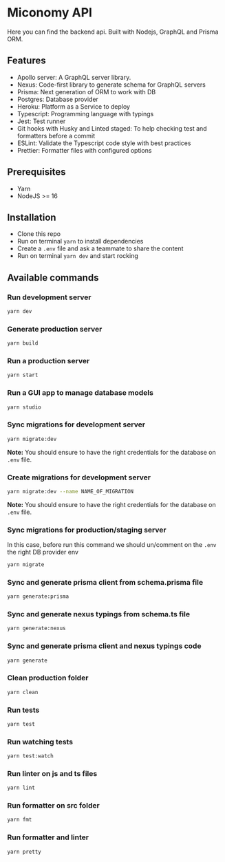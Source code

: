 # Miconomy API

Here you can find the backend api. Built with Nodejs, GraphQL and Prisma ORM.

## Features

- Apollo server: A GraphQL server library.
- Nexus: Code-first library to generate schema for GraphQL servers
- Prisma: Next generation of ORM to work with DB
- Postgres: Database provider
- Heroku: Platform as a Service to deploy
- Typescript: Programming language with typings
- Jest: Test runner
- Git hooks with Husky and Linted staged: To help checking test and formatters before a commit
- ESLint: Validate the Typescript code style with best practices
- Prettier: Formatter files with configured options

## Prerequisites

- Yarn
- NodeJS >= 16

## Installation

- Clone this repo
- Run on terminal `yarn` to install dependencies
- Create a `.env` file and ask a teammate to share the content
- Run on terminal `yarn dev` and start rocking

## Available commands

### Run development server

```bash
yarn dev
```

### Generate production server

```bash
yarn build
```

### Run a production server

```bash
yarn start
```

### Run a GUI app to manage database models

```bash
yarn studio
```

### Sync migrations for development server

```bash
yarn migrate:dev
```

**Note:** You should ensure to have the right credentials for the database on `.env` file.

### Create migrations for development server

```bash
yarn migrate:dev --name NAME_OF_MIGRATION
```

**Note:** You should ensure to have the right credentials for the database on `.env` file.

### Sync migrations for production/staging server

In this case, before run this command we should un/comment on the `.env` the right DB provider env

```bash
yarn migrate
```

### Sync and generate prisma client from schema.prisma file

```bash
yarn generate:prisma
```

### Sync and generate nexus typings from schema.ts file

```bash
yarn generate:nexus
```

### Sync and generate prisma client and nexus typings code

```bash
yarn generate
```

### Clean production folder

```bash
yarn clean
```

### Run tests

```bash
yarn test
```

### Run watching tests

```bash
yarn test:watch
```

### Run linter on js and ts files

```bash
yarn lint
```

### Run formatter on src folder

```bash
yarn fmt
```

### Run formatter and linter

```bash
yarn pretty
```
